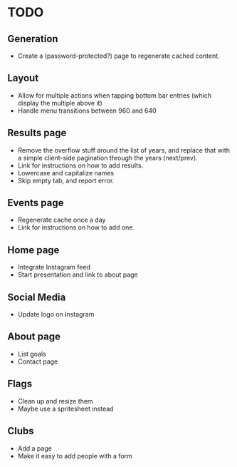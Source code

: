 # TODO

## Generation
* Create a (password-protected?) page to regenerate cached content.

## Layout
* Allow for multiple actions when tapping bottom bar entries (which display the multiple above it)
* Handle menu transitions between 960 and 640

## Results page
* Remove the overflow stuff around the list of years, and replace that with a simple client-side pagination through the years (next/prev).
* Link for instructions on how to add results.
* Lowercase and capitalize names
* Skip empty tab, and report error.

## Events page
* Regenerate cache once a day
* Link for instructions on how to add one.

## Home page
* Integrate Instagram feed
* Start presentation and link to about page

## Social Media
* Update logo on Instagram

## About page
* List goals
* Contact page

## Flags
* Clean up and resize them
* Maybe use a spritesheet instead 

## Clubs
* Add a page
* Make it easy to add people with a form